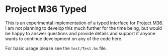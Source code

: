 # Project M36 Typed
This is an experimental implementation of a typed interface for [Project M36](https://github.com/agentm/project-m36). I am not planning to develop this much further for the time being, but would be happy to answer questions and provide details and support if anyone wants to continue development on any of the code here.

For basic usage please see the `test/Test.hs` file.